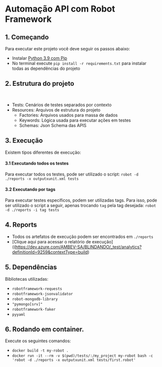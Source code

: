 # Automação API com Robot Framework

## 1. Começando

Para executar este projeto você deve seguir os passos abaixo:

- Instalar [Python 3.9 com Pip](https://www.python.org/downloads/)
- No terminal execute `pip install -r requirements.txt` para instalar todas as dependências do projeto

## 2. Estrutura do projeto

</br>
<ul>
    <li>Tests: Cenários de testes separados por contexto</li>
    <li>Resources: Arquivos de estrutura do projeto
        <ul>
            <li>Factories: Arquivos usados para massa de dados</li>
            <li>Keywords: Lógica usada para executar ações em testes </li>
            <li>Schemas: Json Schema das APIS</li>
        </ul>
    </li>
</ul>

## 3. Execução

Existem tipos diferentes de execução:

#### 3.1 Executando todos os testes

Para executar todos os testes, pode ser utilizado o script:
`robot -d ./reports -x outputxunit.xml tests`

#### 3.2 Executando por tags

Para executar testes específicos, podem ser utilizadas tags.
Para isso, pode ser utilizado o script a seguir, apenas trocando `tag` pela tag desejada:
`robot -d ./reports -i tag tests`

## 4. Reports

- Todos os artefatos de execução podem ser encontrados em `./reports`
- [Clique aqui para acessar o relatório de execução]((https://dev.azure.com/AMBEV-SA/BLINDANDO/_test/analytics?definitionId=9259&contextType=build)

## 5. Dependências

Bibliotecas utilizadas:

- `robotframework-requests`
- `robotframework-jsonvalidator`
- `robot-mongodb-library`
- `"pymongo[srv]"`
- `robotframework-faker`
- `pyyaml`

## 6. Rodando em container.

Execute os seguintes comandos:

- `docker build -t my-robot .`
- `docker run -it --rm -v $(pwd)/tests/:/my_project my-robot bash -c 'robot -d ./reports -x outputxunit.xml tests/first.robot'`
